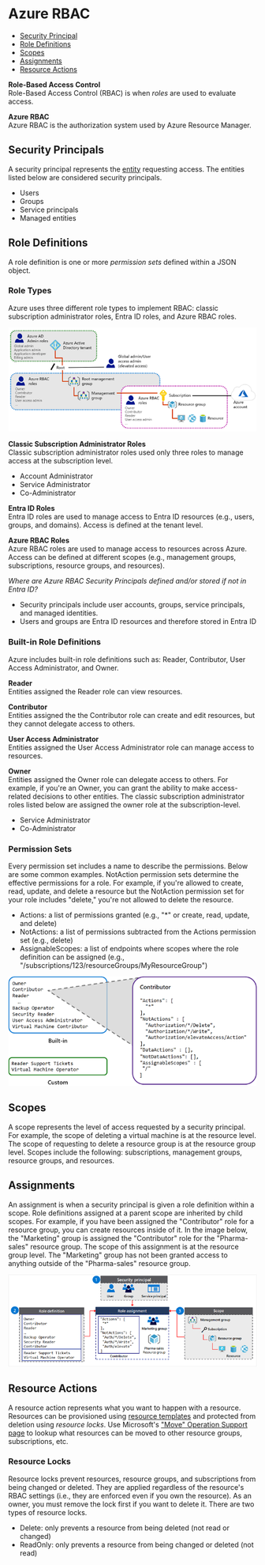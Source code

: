 # Azure RBAC
* [Security Principal](#security-principals)
* [Role Definitions](#role-defintions)
* [Scopes](#scopes)
* [Assignments](#assignments)
* [Resource Actions](#resource-actions)

**Role-Based Access Control**  
Role-Based Access Control (RBAC) is when *roles* are used to evaluate access. 

**Azure RBAC**  
Azure RBAC is the authorization system used by Azure Resource Manager.  

## Security Principals
A security principal represents the [entity](/security/access-management/identity/README.md#entity) requesting access. The entities listed below are considered security principals. 
* Users
* Groups
* Service principals
* Managed entities

## Role Definitions
A role definition is one or more *permission sets* defined within a JSON object. 

### Role Types  
Azure uses three different role types to implement RBAC: classic subscription administrator roles, Entra ID roles, and Azure RBAC roles. 

![azure-rbac-entra-id.png](/cloud/azure/infrastructure/logical/resource-manager/rbac/azure-rbac-entra-id.png)

**Classic Subscription Administrator Roles**  
Classic subscription administrator roles used only three roles to manage access at the subscription level. 
* Account Administrator
* Service Administrator
* Co-Administrator

**Entra ID Roles**  
Entra ID roles are used to manage access to Entra ID resources (e.g., users, groups, and domains). Access is defined at the tenant level. 

**Azure RBAC Roles**  
Azure RBAC roles are used to manage access to resources across Azure. Access can be defined at different scopes (e.g., management groups, subscriptions, resource groups, and resources). 

*Where are Azure RBAC Security Principals defined and/or stored if not in Entra ID?*  
* Security principals include user accounts, groups, service principals, and managed identities. 
* Users and groups are Entra ID resources and therefore stored in Entra ID

### Built-in Role Definitions
Azure includes built-in role definitions such as: Reader, Contributor, User Access Administrator, and Owner.

**Reader**  
Entities assigned the Reader role can view resources. 

**Contributor**  
Entities assigned the the Contributor role can create and edit resources, but they cannot delegate access to others. 

**User Access Administrator**  
Entities assigned the User Access Administrator role can manage access to resources. 

**Owner**  
Entities assigned the Owner role can delegate access to others. For example, if you're an Owner, you can grant the ability to make access-related decisions to other entities. The classic subscription administrator roles listed below are assigned the owner role at the subscription-level. 
* Service Administrator 
* Co-Administrator

### Permission Sets  
Every permission set includes a name to describe the permissions. Below are some common examples. NotAction permission sets determine the effective permissions for a role. For example, if you're allowed to create, read, update, and delete a resource but the NotAction permission set for your role includes "delete," you're not allowed to delete the resource. 
* Actions: a list of permissions granted (e.g., "*" or create, read, update, and delete)
* NotActions: a list of permissions subtracted from the Actions permission set (e.g., delete)
* AssignableScopes: a list of endpoints where scopes where the role definition can be assigned (e.g., "/subscriptions/123/resourceGroups/MyResourceGroup")

![role-definition.png](/cloud/azure/infrastructure/logical/resource-manager/rbac/role-definition.png)

## Scopes 
A scope represents the level of access requested by a security principal. For example, the scope of deleting a virtual machine is at the resource level. The scope of requesting to delete a resource group is at the resource group level. Scopes include the following: subscriptions, management groups, resource groups, and resources. 

## Assignments
An assignment is when a security principal is given a role definition within a scope. Role definitions assigned at a parent scope are inherited by child scopes. For example, if you have been assigned the "Contributor" role for a resource group, you can create resources inside of it. In the image below, the "Marketing" group is assigned the "Contributor" role for the "Pharma-sales" resource group. The scope of this assignment is at the resource group level. The "Marketing" group has not been granted access to anything outside of the "Pharma-sales" resource group. 

![role-assignment.png](/cloud/azure/infrastructure/logical/resource-manager/rbac/role-assignment.png)

## Resource Actions  
A resource action represents what you want to happen with a resource. Resources can be provisioned using [resource templates](/azure/infrastructure/logical/resource-templates/README.md) and protected from deletion using *resource locks*. Use Microsoft's ["Move" Operation Support page](https://learn.microsoft.com/en-us/azure/azure-resource-manager/management/move-support-resources) to lookup what resources can be moved to other resource groups, subscriptions, etc. 

### Resource Locks  
Resource locks prevent resources, resource groups, and subscriptions from being changed or deleted. They are applied regardless of the resource's RBAC settings (i.e., they are enforced even if you own the resource). As an owner, you must remove the lock first if you want to delete it. There are two types of resource locks. 
* Delete: only prevents a resource from being deleted (not read or changed) 
* ReadOnly: only prevents a resource from being changed or deleted (not read)